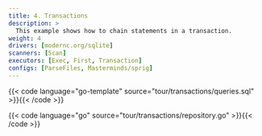 ```yaml
---
title: 4. Transactions
description: >
  This example shows how to chain statements in a transaction.
weight: 4
drivers: [modernc.org/sqlite]
scanners: [Scan]
executors: [Exec, First, Transaction]
configs: [ParseFiles, Masterminds/sprig]
---
```



{{< code language="go-template" source="tour/transactions/queries.sql" >}}{{< /code >}}  

{{< code language="go" source="tour/transactions/repository.go" >}}{{< /code >}}

